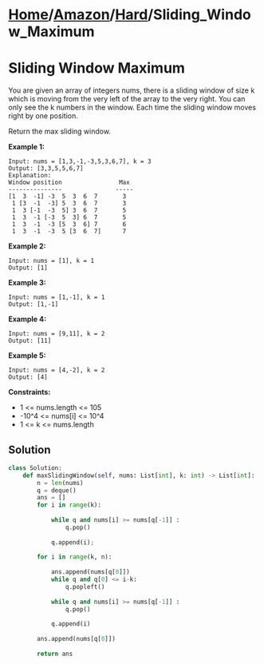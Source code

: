# [Home](./../..)/[Amazon](./..)/[Hard](./)/Sliding_Window_Maximum
<h1>Sliding Window Maximum</h1>

<p>
You are given an array of integers nums, there is a sliding window of size k which is moving from the very left of the array to the very right. You can only see the k numbers in the window. Each time the sliding window moves right by one position.

Return the max sliding window.

</p>

<b>Example 1:</b>

    Input: nums = [1,3,-1,-3,5,3,6,7], k = 3
    Output: [3,3,5,5,6,7]
    Explanation: 
    Window position                Max
    ---------------               -----
    [1  3  -1] -3  5  3  6  7       3
     1 [3  -1  -3] 5  3  6  7       3
     1  3 [-1  -3  5] 3  6  7       5
     1  3  -1 [-3  5  3] 6  7       5
     1  3  -1  -3 [5  3  6] 7       6
     1  3  -1  -3  5 [3  6  7]      7
    
<b>Example 2:</b>

    Input: nums = [1], k = 1
    Output: [1]
    
<b>Example 3:</b>

    Input: nums = [1,-1], k = 1
    Output: [1,-1]

<b>Example 4:</b>

    Input: nums = [9,11], k = 2
    Output: [11]

<b>Example 5:</b>

    Input: nums = [4,-2], k = 2
    Output: [4]

<b>Constraints:</b>

- 1 <= nums.length <= 105
- -10^4 <= nums[i] <= 10^4
- 1 <= k <= nums.length

<h2>Solution</h2>

```python
class Solution:
    def maxSlidingWindow(self, nums: List[int], k: int) -> List[int]:
        n = len(nums)
        q = deque()
        ans = []
        for i in range(k): 
        	
        	while q and nums[i] >= nums[q[-1]] : 
        		q.pop() 
        	
        	q.append(i); 
        	
        for i in range(k, n): 
        	
        	ans.append(nums[q[0]])
        	while q and q[0] <= i-k: 
        		q.popleft() 
        
        	while q and nums[i] >= nums[q[-1]] : 
        		q.pop() 
        	
        	q.append(i) 
        
        ans.append(nums[q[0]])
        
        return ans
```
